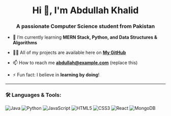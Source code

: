 <h1 align="center">Hi 👋, I'm Abdullah Khalid</h1>
<h3 align="center">A passionate Computer Science student from Pakistan</h3>

- 🌱 I’m currently learning **MERN Stack, Python, and Data Structures & Algorithms**

- 👨‍💻 All of my projects are available here on **[My GitHub](https://github.com/AbdullahKhalid)**

- 📫 How to reach me **abdullah@example.com** (replace this)

- ⚡ Fun fact: I believe in **learning by doing**!

---

### 🛠 Languages & Tools:
![Java](https://img.shields.io/badge/Java-ED8B00?style=for-the-badge&logo=java&logoColor=white)
![Python](https://img.shields.io/badge/Python-3776AB?style=for-the-badge&logo=python&logoColor=white)
![JavaScript](https://img.shields.io/badge/JavaScript-000?style=for-the-badge&logo=javascript)
![HTML5](https://img.shields.io/badge/HTML5-E34F26?style=for-the-badge&logo=html5)
![CSS3](https://img.shields.io/badge/CSS3-1572B6?style=for-the-badge&logo=css3)
![React](https://img.shields.io/badge/React-61DAFB?style=for-the-badge&logo=react&logoColor=black)
![MongoDB](https://img.shields.io/badge/MongoDB-4EA94B?style=for-the-badge&logo=mongodb&logoColor=white)

